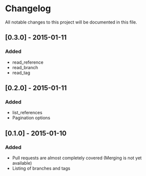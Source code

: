 # Changelog
All notable changes to this project will be documented in this file.

## [0.3.0] - 2015-01-11
### Added
- read_reference
- read_branch
- read_tag

## [0.2.0] - 2015-01-11
### Added
- list_references
- Pagination options

## [0.1.0] - 2015-01-10
### Added
- Pull requests are almost completely covered (Merging is not yet available)
- Listing of branches and tags

